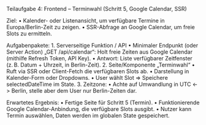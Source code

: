 Teilaufgabe 4: Frontend – Terminwahl (Schritt 5, Google Calendar, SSR)

Ziel:
	•	Kalender- oder Listenansicht, um verfügbare Termine in Europa/Berlin-Zeit zu zeigen.
	•	SSR-Abfrage an Google Calendar, um freie Slots zu ermitteln.

Aufgabenpakete:
	1.	Serverseitige Funktion / API
	•	Minimaler Endpunkt (oder Server Action) „GET /api/calendar“: Holt freie Zeiten aus Google Calendar (mithilfe Refresh Token, API Key).
	•	Antwort: Liste verfügbarer Zeitfenster (z. B. Datum + Uhrzeit, in Berlin-Zeit).
	2.	Seite/Komponente „Terminwahl“
	•	Ruft via SSR oder Client-Fetch die verfügbaren Slots ab.
	•	Darstellung in Kalender-Form oder Dropdowns.
	•	User wählt Slot => Speichere selectedDateTime im State.
	3.	Zeitzone:
	•	Achte auf Umwandlung in UTC <-> Berlin, stelle aber dem User nur Berlin-Zeiten dar.

Erwartetes Ergebnis:
	•	Fertige Seite für Schritt 5 (Termin).
	•	Funktionierende Google Calendar-Anbindung, die verfügbare Slots ausgibt.
	•	Nutzer kann Termin auswählen, Daten werden im globalen State gespeichert.